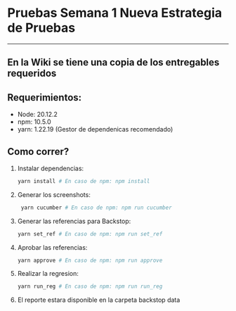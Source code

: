 # Pruebas Semana 1 Nueva Estrategia de Pruebas
---
En la Wiki se tiene una copia de los entregables requeridos
---
## Requerimientos:
- Node: 20.12.2
- npm: 10.5.0
- yarn: 1.22.19 (Gestor de dependenicas recomendado)


## Como correr?
1. Instalar dependencias:
    ```bash
    yarn install # En caso de npm: npm install
    ```
2. Generar los screenshots:
   ```bash
    yarn cucumber # En caso de npm: npm run cucumber
   ```
3. Generar las referencias para Backstop:
   ```bash
   yarn set_ref # En caso de npm: npm run set_ref
   ```
4. Aprobar las referencias:
   ```bash
   yarn approve # En caso de npm: npm run approve
   ```
5. Realizar la regresion:
   ```bash
   yarn run_reg # En caso de npm: npm run run_reg
   ```
6. El reporte estara disponible en la carpeta backstop data
